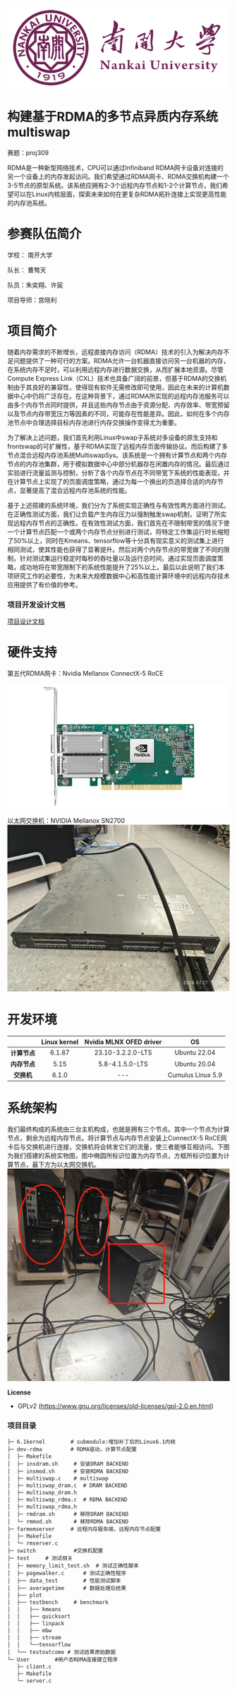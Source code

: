 ![alt text](./image/NKU.png)
# 构建基于RDMA的多节点异质内存系统 multiswap
赛题：proj309

RDMA是一种新型网络技术，CPU可以通过Infiniband RDMA网卡设备对连接的另一个设备上的内存发起访问。我们希望通过RDMA网卡、RDMA交换机构建一个3-5节点的原型系统。该系统应拥有2-3个远程内存节点和1-2个计算节点，我们希望可以在Linux内核层面，探索未来如何在更复杂RDMA拓扑连接上实现更高性能的内存池系统。


# 参赛队伍简介
学校： 南开大学

队长： 曹骜天

队员：朱奕翔、许宸

项目导师：宫晓利

# 项目简介
随着内存需求的不断增长，远程直接内存访问（RDMA）技术的引入为解决内存不足问题提供了一种可行的方案。RDMA允许一台机器直接访问另一台机器的内存，在系统内存不足时，可以利用远程内存进行数据交换，从而扩展本地资源。尽管Compute Express Link（CXL）技术也具备广阔的前景，但基于RDMA的交换机制由于其良好的兼容性，使得现有软件无需修改即可使用，因此在未来的计算机数据中心中仍将广泛存在。在这种背景下，通过RDMA所实现的远程内存池服务可以由多个内存节点同时提供，并且这些内存节点由于资源分配、内存效率、带宽预留以及节点内存带宽压力等因素的不同，可能存在性能差异。因此，如何在多个内存池节点中合理选择目标内存池进行内存交换操作变得尤为重要。

为了解决上述问题，我们首先利用Linux中swap子系统对多设备的原生支持和frontswap的可扩展性，基于RDMA实现了远程内存页面传输协议。而后构建了多节点混合远程内存池系统MultiswapSys。该系统是一个拥有计算节点和两个内存节点的内存池集群，用于模拟数据中心中部分机器存在闲置内存的情况。最后通过实验进行流量监测与控制，分析了各个内存节点在不同带宽下系统的性能表现，并在计算节点上实现了的页面调度策略，通过为每一个换出的页选择合适的内存节点，显著提高了混合远程内存池系统的性能。


基于上述搭建的系统环境，我们分为了系统实现正确性与有效性两方面进行测试。在正确性测试方面，我们让负载产生内存压力以强制触发swap机制，证明了所实现远程内存节点的正确性。在有效性测试方面，我们首先在不限制带宽的情况下使一个计算节点匹配一个或两个内存节点分别进行测试，将特定工作集运行时长缩短了50%以上，同时在Kmeans、tensorflow等十分具有现实意义的测试集上进行相同测试，使其性能也获得了显著提升。然后对两个内存节点的带宽做了不同的限制，针对测试集运行稳定时每秒的吞吐量以及运行总时间，通过实现页面调度策略，成功地将在带宽限制下的系统性能提升了25%以上。最后以此说明了我们本项研究工作的必要性，为未来大规模数据中心和高性能计算环境中的远程内存技术应用提供了有价值的参考。

### 项目开发设计文档
[项目设计文档](https://gitlab.eduxiji.net/T202410055992676/project2210132-233922/-/blob/dev-rdma/开发文档.pdf)

# 硬件支持
第五代RDMA网卡：Nvidia Mellanox ConnectX-5 RoCE

![alt text](./image/image.png)

以太网交换机：NVIDIA Mellanox SN2700
![alt text](./image/Switch.jpg)

# 开发环境
|     | Linux kernel  | Nvidia MLNX OFED driver  | OS  |
|:---------:|:--------:|:--------:|:--------:|
| **计算节点**   | 6.1.87  | 23.10-3.2.2.0-LTS  | Ubuntu 22.04  |
| **内存节点**   | 5.15  | 5.8-4.1.5.0-LTS  | Ubuntu 20.04  |
| **交换机**   | 6.1.0  | ---  |  Cumulus Linux 5.9  |

# 系统架构
我们最终构成的系统由三台主机构成，也就是拥有三个节点。其中一个节点为计算节点，剩余为远程内存节点。将计算节点与内存节点安装上ConnectX-5 RoCE网卡后与交换机进行连接，交换机将会转发它们的流量，使三者能够互相访问。下图为我们搭建的系统实物图，图中椭圆所标识位置为内存节点，方框所标识位置为计算节点，最下方为以太网交换机。
![alt text](./image/系统实物图.png)


**License**
- GPLv2 (https://www.gnu.org/licenses/old-licenses/gpl-2.0.en.html)

### 项目目录
```shell
├─ 6.1kernel        # submodule:增加补丁后的Linux6.1内核
├─ dev-rdma         # RDMA驱动，计算节点配置
│  ├─ Makefile       
│  ├─ insdram.sh     # 安装DRAM BACKEND
│  ├─ insmod.sh      # 安装RDMA BACKEND
│  ├─ multiswap.c    # multiswap
│  ├─ multiswap_dram.c  # DRAM BACKEND
│  ├─ multiswap_dram.h
│  ├─ multiswap_rdma.c  # RDMA BACKEND
│  ├─ multiswap_rdma.h
│  ├─ rmdram.sh      # 移除DRAM BACKEND
│  └─ rmmod.sh       # 移除RDMA BACKEND
├─ farmemserver     # 远程内存服务端，远程内存节点配置
│  ├─ Makefile
│  └─ rmserver.c    
├─ switch            #交换机配置
├─ test     # 测试相关
│  ├─ memory_limit_test.sh  # 测试正确性脚本
│  ├─ pagewalker.c      # 测试正确性程序
│  ├── data_test        # 性能测试脚本
│  ├── averagetime      # 数据处理后结果
│  ├── plot 
│  ├── testbench     # benchmark
│  │   ├── kmeans     
│  │   ├── quicksort
│  │   ├── linpack
│  │   ├── mbw      
│  │   ├── stream
│  │   └──tensorflow
│  └── testoutcome # 测试结果原始数据
└─ User        #用户态RDMA连接建立程序  
   ├─ client.c
   ├─ Makefile
   └─ server.c
```

